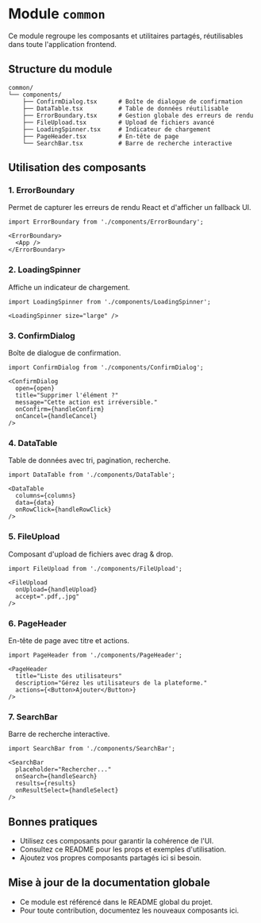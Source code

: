 # Module `common`

Ce module regroupe les composants et utilitaires partagés, réutilisables dans toute l'application frontend.

## Structure du module

```
common/
└── components/
    ├── ConfirmDialog.tsx      # Boîte de dialogue de confirmation
    ├── DataTable.tsx          # Table de données réutilisable
    ├── ErrorBoundary.tsx      # Gestion globale des erreurs de rendu
    ├── FileUpload.tsx         # Upload de fichiers avancé
    ├── LoadingSpinner.tsx     # Indicateur de chargement
    ├── PageHeader.tsx         # En-tête de page
    └── SearchBar.tsx          # Barre de recherche interactive
```

## Utilisation des composants

### 1. ErrorBoundary
Permet de capturer les erreurs de rendu React et d'afficher un fallback UI.
```tsx
import ErrorBoundary from './components/ErrorBoundary';

<ErrorBoundary>
  <App />
</ErrorBoundary>
```

### 2. LoadingSpinner
Affiche un indicateur de chargement.
```tsx
import LoadingSpinner from './components/LoadingSpinner';

<LoadingSpinner size="large" />
```

### 3. ConfirmDialog
Boîte de dialogue de confirmation.
```tsx
import ConfirmDialog from './components/ConfirmDialog';

<ConfirmDialog
  open={open}
  title="Supprimer l'élément ?"
  message="Cette action est irréversible."
  onConfirm={handleConfirm}
  onCancel={handleCancel}
/>
```

### 4. DataTable
Table de données avec tri, pagination, recherche.
```tsx
import DataTable from './components/DataTable';

<DataTable
  columns={columns}
  data={data}
  onRowClick={handleRowClick}
/>
```

### 5. FileUpload
Composant d'upload de fichiers avec drag & drop.
```tsx
import FileUpload from './components/FileUpload';

<FileUpload
  onUpload={handleUpload}
  accept=".pdf,.jpg"
/>
```

### 6. PageHeader
En-tête de page avec titre et actions.
```tsx
import PageHeader from './components/PageHeader';

<PageHeader
  title="Liste des utilisateurs"
  description="Gérez les utilisateurs de la plateforme."
  actions={<Button>Ajouter</Button>}
/>
```

### 7. SearchBar
Barre de recherche interactive.
```tsx
import SearchBar from './components/SearchBar';

<SearchBar
  placeholder="Rechercher..."
  onSearch={handleSearch}
  results={results}
  onResultSelect={handleSelect}
/>
```

## Bonnes pratiques
- Utilisez ces composants pour garantir la cohérence de l'UI.
- Consultez ce README pour les props et exemples d'utilisation.
- Ajoutez vos propres composants partagés ici si besoin.

## Mise à jour de la documentation globale
- Ce module est référencé dans le README global du projet.
- Pour toute contribution, documentez les nouveaux composants ici. 